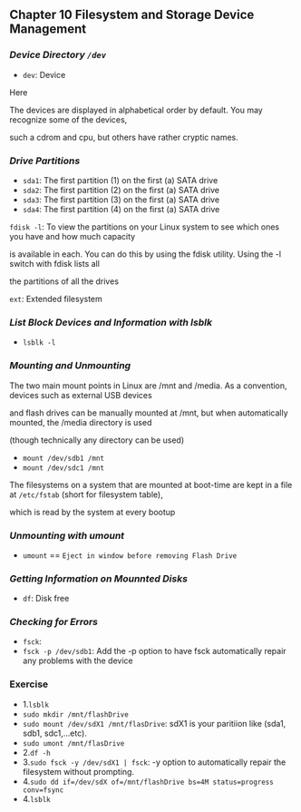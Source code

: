 ## Chapter 10 Filesystem and Storage Device Management 

### *Device Directory `/dev`*
- `dev`: Device 

Here

The devices are displayed in alphabetical order by default. You may recognize some of the devices, 

such a cdrom and cpu, but others have rather cryptic names.

### *Drive Partitions*
- `sda1`: The first partition (1) on the first (a) SATA drive
- `sda2`: The first partition (2) on the first (a) SATA drive
- `sda3`: The first partition (3) on the first (a) SATA drive
- `sda4`: The first partition (4) on the first (a) SATA drive

`fdisk -l`: To view the partitions on your Linux system to see which ones you have and how much capacity 

is available in each. You can do this by using the fdisk utility. Using the -l switch with fdisk lists all 

the partitions of all the drives

`ext`: Extended filesystem

### *List Block Devices and Information with lsblk*

- `lsblk -l`

### *Mounting and Unmounting*
The two main mount points in Linux are /mnt and /media. As a convention, devices such as external USB devices 

and flash drives can be manually mounted at /mnt, but when automatically mounted, the /media directory is used 

(though technically any directory can be used)

- `mount /dev/sdb1 /mnt`
- `mount /dev/sdc1 /mnt`

The filesystems on a system that are mounted at boot-time are kept in a file at `/etc/fstab` (short for filesystem table), 

which is read by the system at every bootup

### *Unmounting with umount*
- `umount` == `Eject in window before removing Flash Drive`

### *Getting Information on Mounnted Disks*
- `df`: Disk free

### *Checking for Errors*
- `fsck`: 
- `fsck -p /dev/sdb1`: Add the -p option to have fsck automatically repair any problems with the device

### Exercise 
- 1.`lsblk`
- `sudo mkdir /mnt/flashDrive`
- `sudo mount /dev/sdX1 /mnt/flasDrive`: sdX1 is your paritiion like (sda1, sdb1, sdc1,...etc).
- `sudo umont /mnt/flasDrive`
- 2.`df -h`
- 3.`sudo fsck -y /dev/sdX1 | fsck`: -y option to automatically repair the filesystem without prompting. 
- 4.`sudo dd if=/dev/sdX of=/mnt/flashDrive bs=4M status=progress conv=fsync`
- 4.`lsblk`
